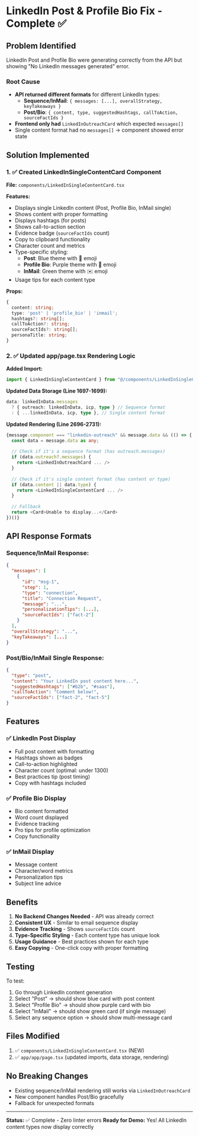 # LinkedIn Post & Profile Bio Fix - Complete ✅

## Problem Identified

LinkedIn Post and Profile Bio were generating correctly from the API but showing "No LinkedIn messages generated" error.

### Root Cause
- **API returned different formats** for different LinkedIn types:
  - **Sequence/InMail**: `{ messages: [...], overallStrategy, keyTakeaways }`
  - **Post/Bio**: `{ content, type, suggestedHashtags, callToAction, sourceFactIds }`
- **Frontend only had** `LinkedInOutreachCard` which expected `messages[]`
- Single content format had no `messages[]` → component showed error state

## Solution Implemented

### 1. ✅ Created LinkedInSingleContentCard Component
**File:** `components/LinkedInSingleContentCard.tsx`

**Features:**
- Displays single LinkedIn content (Post, Profile Bio, InMail single)
- Shows content with proper formatting
- Displays hashtags (for posts)
- Shows call-to-action section
- Evidence badge (`sourceFactIds` count)
- Copy to clipboard functionality
- Character count and metrics
- Type-specific styling:
  - **Post**: Blue theme with 📝 emoji
  - **Profile Bio**: Purple theme with 👤 emoji
  - **InMail**: Green theme with ✉️ emoji
- Usage tips for each content type

**Props:**
```typescript
{
  content: string;
  type: 'post' | 'profile_bio' | 'inmail';
  hashtags?: string[];
  callToAction?: string;
  sourceFactIds?: string[];
  personaTitle: string;
}
```

### 2. ✅ Updated app/page.tsx Rendering Logic

**Added Import:**
```typescript
import { LinkedInSingleContentCard } from "@/components/LinkedInSingleContentCard";
```

**Updated Data Storage (Line 1697-1699):**
```typescript
data: linkedInData.messages 
  ? { outreach: linkedInData, icp, type } // Sequence format
  : { ...linkedInData, icp, type }, // Single content format
```

**Updated Rendering (Line 2696-2731):**
```typescript
{message.component === "linkedin-outreach" && message.data && (() => {
  const data = message.data as any;
  
  // Check if it's a sequence format (has outreach.messages)
  if (data.outreach?.messages) {
    return <LinkedInOutreachCard ... />
  }
  
  // Check if it's single content format (has content or type)
  if (data.content || data.type) {
    return <LinkedInSingleContentCard ... />
  }
  
  // Fallback
  return <Card>Unable to display...</Card>
})()}
```

## API Response Formats

### Sequence/InMail Response:
```json
{
  "messages": [
    {
      "id": "msg-1",
      "step": 1,
      "type": "connection",
      "title": "Connection Request",
      "message": "...",
      "personalizationTips": [...],
      "sourceFactIds": ["fact-2"]
    }
  ],
  "overallStrategy": "...",
  "keyTakeaways": [...]
}
```

### Post/Bio/InMail Single Response:
```json
{
  "type": "post",
  "content": "Your LinkedIn post content here...",
  "suggestedHashtags": ["#b2b", "#saas"],
  "callToAction": "Comment below!",
  "sourceFactIds": ["fact-2", "fact-5"]
}
```

## Features

### ✅ LinkedIn Post Display
- Full post content with formatting
- Hashtags shown as badges
- Call-to-action highlighted
- Character count (optimal: under 1300)
- Best practices tip (post timing)
- Copy with hashtags included

### ✅ Profile Bio Display
- Bio content formatted
- Word count displayed
- Evidence tracking
- Pro tips for profile optimization
- Copy functionality

### ✅ InMail Display
- Message content
- Character/word metrics
- Personalization tips
- Subject line advice

## Benefits

1. **No Backend Changes Needed** - API was already correct
2. **Consistent UX** - Similar to email sequence display
3. **Evidence Tracking** - Shows `sourceFactIds` count
4. **Type-Specific Styling** - Each content type has unique look
5. **Usage Guidance** - Best practices shown for each type
6. **Easy Copying** - One-click copy with proper formatting

## Testing

To test:
1. Go through LinkedIn content generation
2. Select "Post" → should show blue card with post content
3. Select "Profile Bio" → should show purple card with bio
4. Select "InMail" → should show green card (if single message)
5. Select any sequence option → should show multi-message card

## Files Modified

1. ✅ `components/LinkedInSingleContentCard.tsx` (NEW)
2. ✅ `app/app/page.tsx` (updated imports, data storage, rendering)

## No Breaking Changes

- Existing sequence/InMail rendering still works via `LinkedInOutreachCard`
- New component handles Post/Bio gracefully
- Fallback for unexpected formats

---

**Status:** ✅ Complete - Zero linter errors
**Ready for Demo:** Yes! All LinkedIn content types now display correctly

